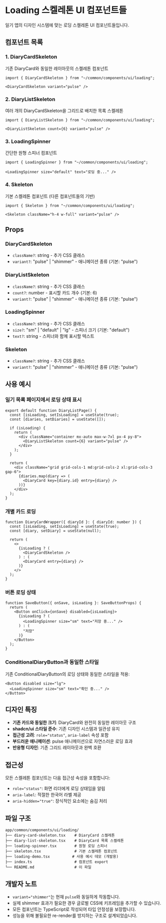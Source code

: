 # Loading 스켈레톤 UI 컴포넌트들

일기 앱의 디자인 시스템에 맞는 로딩 스켈레톤 UI 컴포넌트들입니다.

## 컴포넌트 목록

### 1. DiaryCardSkeleton
기존 DiaryCard와 동일한 레이아웃의 스켈레톤 컴포넌트

```tsx
import { DiaryCardSkeleton } from "~/common/components/ui/loading";

<DiaryCardSkeleton variant="pulse" />
```

### 2. DiaryListSkeleton  
여러 개의 DiaryCardSkeleton을 그리드로 배치한 목록 스켈레톤

```tsx
import { DiaryListSkeleton } from "~/common/components/ui/loading";

<DiaryListSkeleton count={6} variant="pulse" />
```

### 3. LoadingSpinner
간단한 원형 스피너 컴포넌트

```tsx
import { LoadingSpinner } from "~/common/components/ui/loading";

<LoadingSpinner size="default" text="로딩 중..." />
```

### 4. Skeleton
기본 스켈레톤 컴포넌트 (다른 컴포넌트들의 기반)

```tsx
import { Skeleton } from "~/common/components/ui/loading";

<Skeleton className="h-4 w-full" variant="pulse" />
```

## Props

### DiaryCardSkeleton
- `className?`: string - 추가 CSS 클래스
- `variant?`: "pulse" | "shimmer" - 애니메이션 종류 (기본: "pulse")

### DiaryListSkeleton  
- `className?`: string - 추가 CSS 클래스
- `count?`: number - 표시할 카드 개수 (기본: 6)
- `variant?`: "pulse" | "shimmer" - 애니메이션 종류 (기본: "pulse")

### LoadingSpinner
- `className?`: string - 추가 CSS 클래스  
- `size?`: "sm" | "default" | "lg" - 스피너 크기 (기본: "default")
- `text?`: string - 스피너와 함께 표시할 텍스트

### Skeleton
- `className?`: string - 추가 CSS 클래스
- `variant?`: "pulse" | "shimmer" - 애니메이션 종류 (기본: "pulse")

## 사용 예시

### 일기 목록 페이지에서 로딩 상태 표시

```tsx
export default function DiaryListPage() {
  const [isLoading, setIsLoading] = useState(true);
  const [diaries, setDiaries] = useState([]);

  if (isLoading) {
    return (
      <div className="container mx-auto max-w-7xl px-4 py-8">
        <DiaryListSkeleton count={6} variant="pulse" />
      </div>
    );
  }

  return (
    <div className="grid grid-cols-1 md:grid-cols-2 xl:grid-cols-3 gap-6">
      {diaries.map(diary => (
        <DiaryCard key={diary.id} entry={diary} />
      ))}
    </div>
  );
}
```

### 개별 카드 로딩

```tsx
function DiaryCardWrapper({ diaryId }: { diaryId: number }) {
  const [isLoading, setIsLoading] = useState(true);
  const [diary, setDiary] = useState(null);

  return (
    <>
      {isLoading ? (
        <DiaryCardSkeleton />
      ) : (
        <DiaryCard entry={diary} />
      )}
    </>
  );
}
```

### 버튼 로딩 상태

```tsx
function SaveButton({ onSave, isLoading }: SaveButtonProps) {
  return (
    <Button onClick={onSave} disabled={isLoading}>
      {isLoading ? (
        <LoadingSpinner size="sm" text="저장 중..." />
      ) : (
        "저장"
      )}
    </Button>
  );
}
```

### ConditionalDiaryButton과 동일한 스타일

기존 ConditionalDiaryButton의 로딩 상태와 동일한 스타일을 적용:

```tsx
<Button disabled size="lg">
  <LoadingSpinner size="sm" text="확인 중..." />
</Button>
```

## 디자인 특징

- **기존 카드와 동일한 크기**: DiaryCard와 완전히 동일한 레이아웃 구조
- **shadcn/ui 스타일 준수**: 기존 디자인 시스템과 일관성 유지
- **접근성 고려**: `role="status"`, `aria-label` 속성 포함
- **부드러운 애니메이션**: pulse 애니메이션으로 자연스러운 로딩 효과
- **반응형 디자인**: 기존 그리드 레이아웃과 완벽 호환

## 접근성

모든 스켈레톤 컴포넌트는 다음 접근성 속성을 포함합니다:

- `role="status"`: 화면 리더에게 로딩 상태임을 알림
- `aria-label`: 적절한 한국어 라벨 제공
- `aria-hidden="true"`: 장식적인 요소에는 숨김 처리

## 파일 구조

```
app/common/components/ui/loading/
├── diary-card-skeleton.tsx    # DiaryCard 스켈레톤
├── diary-list-skeleton.tsx    # DiaryCard 목록 스켈레톤  
├── loading-spinner.tsx        # 원형 로딩 스피너
├── skeleton.tsx               # 기본 스켈레톤 컴포넌트
├── loading-demo.tsx          # 사용 예시 데모 (개발용)
├── index.ts                   # 컴포넌트 export
└── README.md                  # 이 파일
```

## 개발자 노트

- `variant="shimmer"`는 현재 `pulse`와 동일하게 작동합니다. 
- 실제 shimmer 효과가 필요한 경우 글로벌 CSS에 키프레임을 추가할 수 있습니다.
- 모든 컴포넌트는 TypeScript로 작성되어 타입 안정성을 보장합니다.
- 성능을 위해 불필요한 re-render를 방지하는 구조로 설계되었습니다.